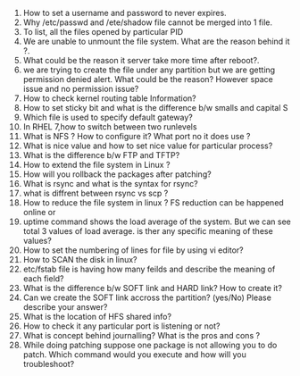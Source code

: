 1. How to set a username and password to never expires.
2. Why /etc/passwd and /ete/shadow file cannot be merged into 1 file.
3. To list, all the files opened by particular PID
4. We are unable to unmount the file system. What are the reason behind it ?.
5. What could be the reason it server take more time after reboot?.
6. we are trying to create the file under any partition but we are getting permission denied alert. What could be the reason? However space issue and no permission issue?
7. How to check kernel routing table Information?
8. How to set sticky bit and what is the difference b/w smalls and capital S 
9. Which file is used to specify default gateway?
10. In RHEL 7,how to switch between two runlevels
11. What is NFS ? How to configure it? What port no it does use ?
12. What is nice value and how to set nice value for particular process?
13. What is the difference b/w FTP and TFTP?
14. How to extend the file system in Linux ?
15. How will you rollback the packages after patching?
16. What is rsync and what is the syntax for rsync?
17. what is diffrent between rsync vs scp ?
18. How to reduce the file system in linux ? FS reduction can be happened online or
19. uptime command shows the load average of the system. But we can see total 3 values of load average. is ther any specific meaning of these values?
20. How to set the numbering of lines for file by using vi editor?
21. How to SCAN the disk in linux?
22. etc/fstab file is having how many feilds and describe the meaning of each field?
23. What is the difference b/w SOFT link and HARD link? How to create it?
24. Can we create the SOFT link accross the partition? (yes/No) Please describe your answer?
25. What is the location of HFS shared info?
26. How to check it any particular port is listening or not?
27. What is concept behind journalling? What is the pros and cons ?
28. While doing patching suppose one package is not allowing you to do patch. Which command would you execute and how will you troubleshoot?